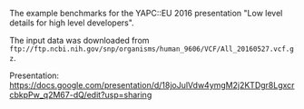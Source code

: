 The example benchmarks for the YAPC::EU 2016 presentation "Low level details for high level developers".

The input data was downloaded from `ftp://ftp.ncbi.nih.gov/snp/organisms/human_9606/VCF/All_20160527.vcf.gz`.

Presentation: https://docs.google.com/presentation/d/18joJulVdw4ymgM2j2KTDgr8LgxcrcbkpPw_q2M67-dQ/edit?usp=sharing

